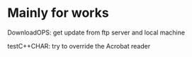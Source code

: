 # Mainly for works
 
DownloadOPS: get update from ftp server and local machine<br>

testC++CHAR: try to override the Acrobat reader
